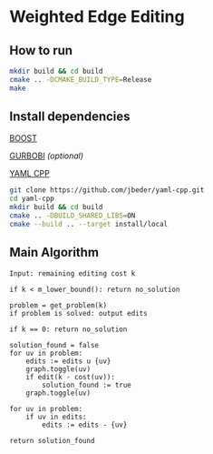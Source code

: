 # Weighted Edge Editing

## How to run

```bash
mkdir build && cd build
cmake .. -DCMAKE_BUILD_TYPE=Release
make
```


## Install dependencies

[BOOST](https://www.boost.org/)

[GURBOBI](https://www.gurobi.com/) *(optional)*

[YAML CPP](https://github.com/jbeder/yaml-cpp/)

```bash
git clone https://github.com/jbeder/yaml-cpp.git
cd yaml-cpp
mkdir build && cd build
cmake .. -DBUILD_SHARED_LIBS=ON
cmake --build .. --target install/local
```


## Main Algorithm
```
Input: remaining editing cost k

if k < m_lower_bound(): return no_solution

problem = get_problem(k)
if problem is solved: output edits

if k == 0: return no_solution

solution_found = false
for uv in problem:
	edits := edits u {uv}
	graph.toggle(uv)
	if edit(k - cost(uv)):
		solution_found := true
	graph.toggle(uv)

for uv in problem:
	if uv in edits:
		edits := edits - {uv}

return solution_found

```

